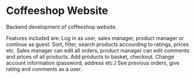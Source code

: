 Coffeeshop Website
=========================

Backend development of coffeeshop website.

Features included are: 
Log in as user, sales manager, product manager or continue as guest.
Sort, filter, search products accourding to ratings, prices etc.
Sales manager can edit all orders, product manager can edit comments and prices of all products.
Add products to basket, checkout.
Change account information (password, address etc.)
See previous orders, give rating and comments as a user.


